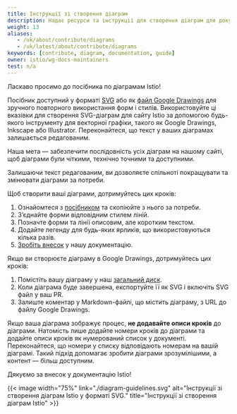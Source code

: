 ```yaml
---
title: Інструкції зі створення діаграм
description: Надає ресурси та інструкції для створення діаграм для документації Istio.
weight: 13
aliases:
   - /uk/about/contribute/diagrams
   - /uk/latest/about/contribute/diagrams
keywords: [contribute, diagram, documentation, guide]
owner: istio/wg-docs-maintainers
test: n/a
---
```


Ласкаво просимо до посібника по діаграмам Istio!

Посібник доступний у форматі [SVG](./diagram-guidelines.svg) або як [файл Google Drawings](https://docs.google.com/drawings/d/1f3NyutAQIDOA8ojGNyMA5JAJllDShZGQAFfdD01XdSc/edit) для зручного повторного використання форм і стилів. Використовуйте ці вказівки для створення SVG-діаграм для сайту Istio за допомогою будь-якого інструменту для векторної графіки, такого як Google Drawings, Inkscape або Illustrator. Переконайтеся, що текст у ваших діаграмах залишається редагованим.

Наша мета — забезпечити послідовність усіх діаграм на нашому сайті, щоб діаграми були чіткими, технічно точними та доступними.

Залишаючи текст редагованим, ви дозволяєте спільноті покращувати та змінювати діаграми за потреби.

Щоб створити ваші діаграми, дотримуйтесь цих кроків:

1. Ознайомтеся з [посібником](./diagram-guidelines.svg) та скопіюйте з нього за потреби.
1. Зʼєднайте форми відповідним стилем ліній.
1. Позначте форми та лінії описовим, але коротким текстом.
1. Додайте легенду для будь-яких ярликів, що використовуються кілька разів.
1. [Зробіть внесок](/docs/releases/contribute/add-content) у нашу документацію.

Якщо ви створюєте діаграму в Google Drawings, дотримуйтесь цих кроків:

1. Помістіть вашу діаграму у наш [загальний диск](https://drive.google.com/corp/drive/u/0/folders/17r1m4nfyr9xbfbpMqZsreMvFLCD4bgvx).
1. Коли діаграма буде завершена, експортуйте її як SVG і включіть SVG файл у ваш PR.
1. Залиште коментар у Markdown-файлі, що містить діаграму, з URL до файлу Google Drawings.

Якщо ваша діаграма зображує процес, **не додавайте описи кроків** до діаграми. Натомість лише додайте номери кроків до діаграми та додайте описи кроків як нумерований список у документі. Переконайтеся, що номери у списку відповідають номерам на вашій діаграмі. Такий підхід допомагає зробити діаграми зрозумілішими, а контент — більш доступним.

Дякуємо за внесок у документацію Istio!

{{< image width="75%"
    link="./diagram-guidelines.svg"
    alt="Інструкції зі створення діаграм Istio у форматі SVG."
    title="Інструкції зі створення діаграм Istio"
    >}}
